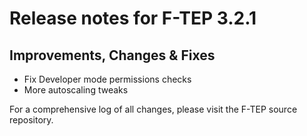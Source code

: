 # Release notes for F-TEP 3.2.1

## Improvements, Changes &amp; Fixes

* Fix Developer mode permissions checks
* More autoscaling tweaks

For a comprehensive log of all changes, please visit the F-TEP source
repository.
